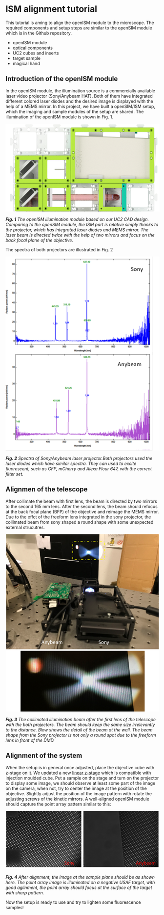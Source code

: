 # ISM alignment tutorial

This tutorial is aming to align the openISM module to the microscope. The required components and setup steps are similar to the openSIM module which is in the Github repository.

  - openISM module
  - optical components
  - UC2 cubes and inserts
  - target sample
  - magical hand
## Introduction of the openISM module

In the openISM module, the illumination source is a commercially available laser video projector (Sony/Anybeam HAT). Both of them have integrated different colored laser diodes and the desired image is displayed with the help of a MEMS mirror. In this project, we have built a openSIM/ISM setup, which the imaging and sample modules of the setup are shared. The illumination of the openISM module is shown in Fig. 1. 
<p align="center">
<img src="./IMAGES/Setup_ISM.png" width="600">
</p>

***Fig. 1*** *The openISM illumination module based on our UC2 CAD design. Comparing to the openSIM module, the ISM part is relative simply thanks to the projector, which has integrated laser diodes and MEMS mirror. The laser beam is directed twice with the help of two mirrors and focus on the back focal plane of the objective.*

The spectra of both projectors are illustrated in Fig. 2
<p align="center">
<img src="./IMAGES/Spectra.png" width="600">
</p>

***Fig. 2*** *Spectra of Sony/Anybeam laser projector.Both projectors used the laser diodes which have similar spectra. They can used to excite fluorescent, such as GFP, mCherry and Alexa Flour 647, with the correct filter set.*

## Alignmen of the telescope
After collimate the beam with first lens, the beam is directed by two mirrors to the second 165 mm lens. After the second lens, the beam should refocus at the back focal plane (BFP) of the objective and reimage the MEMS mirror. Due to the effct of the freeform lens integrated in the sony projector, the collimated beam from sony shaped a round shape with some unexpected external strucutres.

<p align="center">
<img src="./IMAGES/CollimatedBeam.png" width="500">
</p>

***Fig. 3*** *The collimated illumination beam after the first lens of the telescope with the both projectors. The beam should keep the same size irrelevantly to the distance. Blow shows the detail of the beam at the wall. The beam shape from the Sony projector is not only a round spot due to the freeform lens in front of the DMD.*

## Alignment of the system
When the setup is in general once adjusted, place the objective cube with z-stage on it. We updated a new [linear z-stage](https://en.wikipedia.org/wiki/Update) which is compatible with injection moulded cube. Put a sample on the stage and turn on the projector to display some image, we should observe at least some part of the image on the camera, when not, try to center the image at the position of the objective. Slightly adjust the position of the image pattern with rotate the adjusting screws of the kinetic mirrors. A well-aligned openISM module should capture the point array pattern similar to this:

<p align="center">
<img src="./IMAGES/SamplePlane.png" width="500">
</p>

***Fig. 4*** *After alignment, the image at the sample plane should be as shown here. The point array image is illuminated on a negative USAF target, with good aglinment, the point array should focus at the surface of the target with sharp pattern.*

Now the setup is ready to use and try to lighten some fluorescence samples!
